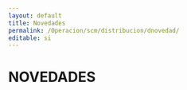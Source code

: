 ```yaml
---
layout: default
title: Novedades
permalink: /Operacion/scm/distribucion/dnovedad/
editable: si
---
```


# NOVEDADES

